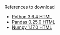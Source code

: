 References to download

* [Python 3.6.4 HTML](https://docs.python.org/3/archives/python-3.7.4-docs-html.zip)
* [Pandas 0.25.0 HTML](https://pandas.pydata.org/pandas-docs/stable/pandas.zip)
* [Numpy 1.17.0 HTML](https://www.numpy.org/doc/1.17/numpy-html-1.17.0.zip)
